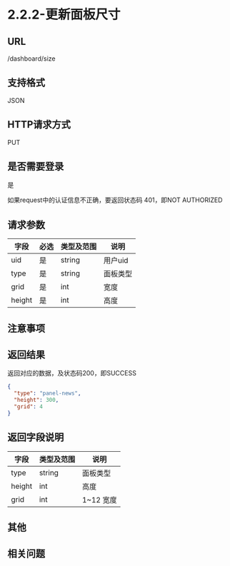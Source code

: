 # 2.2.2-更新面板尺寸

## URL

/dashboard/size

## 支持格式

JSON

## HTTP请求方式

PUT

## 是否需要登录

是

如果request中的认证信息不正确，要返回状态码 401，即NOT AUTHORIZED

## 请求参数

字段 | 必选 | 类型及范围 | 说明
----|------|----------|-------------
uid     | 是   | string  | 用户uid
type    | 是   | string  | 面板类型
grid    | 是   | int     | 宽度
height  | 是   | int     | 高度

## 注意事项

## 返回结果

返回对应的数据，及状态码200，即SUCCESS

```json
{
  "type": "panel-news",
  "height": 300,
  "grid": 4
}
```

## 返回字段说明

字段 | 类型及范围 | 说明
----|----------|-------------
type   | string  | 面板类型
height | int     | 高度
grid   | int     | 1~12 宽度

## 其他

## 相关问题

